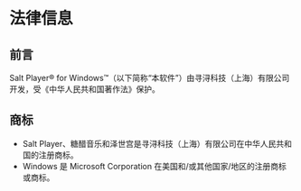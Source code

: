 # 法律信息

## 前言

Salt Player® for Windows™（以下简称“本软件”）由寻浔科技（上海）有限公司开发，受《中华人民共和国著作法》保护。

## 商标

- Salt Player、糖醋音乐和泽世宫是寻浔科技（上海）有限公司在中华人民共和国的注册商标。
- Windows 是 Microsoft Corporation 在美国和/或其他国家/地区的注册商标或商标。
